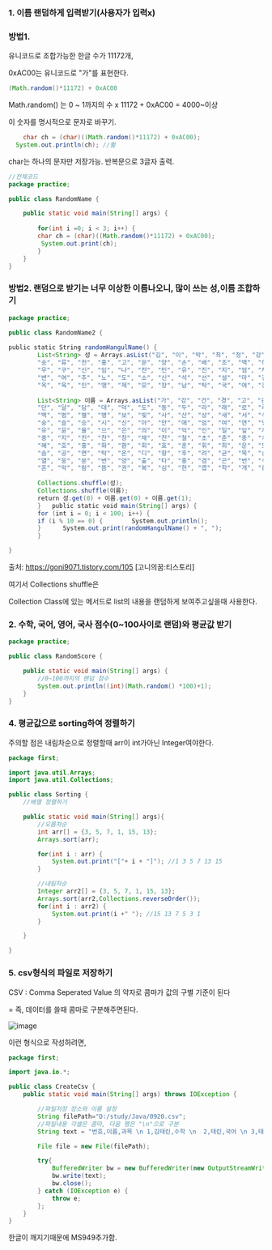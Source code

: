 ### 1. 이름 랜덤하게 입력받기(사용자가 입력x)

### 방법1. 
유니코드로 조합가능한 한글 수가 11172개,

0xAC00는 유니코드로 "가"를 표현한다.

```java
(Math.random()*11172) + 0xAC00
```

Math.random() 는 0 ~ 1까지의 수 x 11172 + 0xAC00 = 4000~이상 

이 숫자를 명시적으로 문자로 바꾸기. 
```java
	char ch = (char)((Math.random()*11172) + 0xAC00);
  System.out.println(ch); //뛾
```
char는 하나의 문자만 저장가능. 반복문으로 3글자 출력.

```java
//전체코드
package practice;

public class RandomName {

	public static void main(String[] args) {
		
		for(int i =0; i < 3; i++) {
		char ch = (char)((Math.random()*11172) + 0xAC00);
		 System.out.print(ch);
		}
	}
}

```

### 방법2. 랜덤으로 받기는 너무 이상한 이름나오니, 많이 쓰는 성,이름 조합하기
```java
package practice;

public class RandomName2 {
	    
public static String randomHangulName() {   
		List<String> 성 = Arrays.asList("김", "이", "박", "최", "정", "강", "조", "윤", "장", "임", "한", "오", "서", "신", "권", "황", "안",
		"송", "류", "전", "홍", "고", "문", "양", "손", "배", "조", "백", "허", "유", "남", "심", "노", "정", "하", "곽", "성", "차", "주",
		"우", "구", "신", "임", "나", "전", "민", "유", "진", "지", "엄", "채", "원", "천", "방", "공", "강", "현", "함", "변", "염", "양", 
		"변", "여", "추", "노", "도", "소", "신", "석", "선", "설", "마", "길", "주", "연", "방", "위", "표", "명", "기", "반", "왕", "금",
		"옥", "육", "인", "맹", "제", "모", "장", "남", "탁", "국", "여", "진", "어", "은", "편", "구", "용");  
		
		List<String> 이름 = Arrays.asList("가", "강", "건", "경", "고", "관", "광", "구", "규", "근", "기", "길", "나", "남", "노", "누", "다",
		"단", "달", "담", "대", "덕", "도", "동", "두", "라", "래", "로", "루", "리", "마", "만", "명", "무", "문", "미", "민", "바", "박",
		"백", "범", "별", "병", "보", "빛", "사", "산", "상", "새", "서", "석", "선", "설", "섭", "성", "세", "소", "솔", "수", "숙", "순",
		"숭", "슬", "승", "시", "신", "아", "안", "애", "엄", "여", "연", "영", "예", "오", "옥", "완", "요", "용", "우", "원", "월", "위",
		"유", "윤", "율", "으", "은", "의", "이", "익", "인", "일", "잎", "자", "잔", "장", "재", "전", "정", "제", "조", "종", "주", "준",
		"중", "지", "진", "찬", "창", "채", "천", "철", "초", "춘", "충", "치", "탐", "태", "택", "판", "하", "한", "해", "혁", "현", "형", 
		"혜", "호", "홍", "화", "환", "회", "효", "훈", "휘", "희", "운", "모", "배", "부", "림", "봉", "혼", "황", "량", "린", "을", "비", 
		"솜", "공", "면", "탁", "온", "디", "항", "후", "려", "균", "묵", "송", "욱", "휴", "언", "령", "섬", "들", "견", "추", "걸", "삼", 
		"열", "웅", "분", "변", "양", "출", "타", "흥", "겸", "곤", "번", "식", "란", "더", "손", "술", "훔", "반", "빈", "실", "직", "흠", 
		"흔", "악", "람", "뜸", "권", "복", "심", "헌", "엽", "학", "개", "롱", "평", "늘", "늬", "랑", "얀", "향", "울", "련");   
		
		Collections.shuffle(성);  
		Collections.shuffle(이름); 
		return 성.get(0) + 이름.get(0) + 이름.get(1); 
		}   public static void main(String[] args) {  
		for (int i = 0; i < 100; i++) {     
		if (i % 10 == 0) {        System.out.println();  
		}      System.out.print(randomHangulName() + ", ");  
		}

} 

```
출처: https://goni9071.tistory.com/105 [고니의꿈:티스토리]

여기서 Collections shuffle은 

Collection Class에 있는 메서드로 list의 내용을 랜덤하게 보여주고싶을때 사용한다.

### 2. 수학, 국어, 영어, 국사 점수(0~100사이로 랜덤)와 평균값 받기

```java
package practice;

public class RandomScore {

	public static void main(String[] args) {
		//0~100까지의 랜덤 점수
		System.out.println((int)(Math.random() *100)+1);
	}
}

```

### 4. 평균값으로 sorting하여 정렬하기
주의할 점은 내림차순으로 정렬할때 arr이 int가아닌 Integer여야한다.
```java
package first;

import java.util.Arrays;
import java.util.Collections;

public class Sorting {
    //배열 정렬하기

    public static void main(String[] args){
        //오름차순
        int arr[] = {3, 5, 7, 1, 15, 13};
        Arrays.sort(arr);

        for(int i : arr) {
            System.out.print("["+ i + "]"); //1 3 5 7 13 15
        }

        //내림차순
        Integer arr2[] = {3, 5, 7, 1, 15, 13};
        Arrays.sort(arr2,Collections.reverseOrder());
        for(int i : arr2) {
            System.out.print(i +" "); //15 13 7 5 3 1 
        }

    }

}

```
### 5. csv형식의 파일로 저장하기

CSV : Comma Seperated Value 의 약자로 콤마가 값의 구별 기준이 된다 

= 즉, 데이터를 쓸때 콤마로 구분해주면된다.

![image](https://user-images.githubusercontent.com/85108615/191171820-f49cc480-ea62-4937-8ee9-400753982ac8.png)

이런 형식으로 작성하려면,

```java
package first;

import java.io.*;

public class CreateCsv {
    public static void main(String[] args) throws IOException {

        //파일저장 장소와 이름 설정
        String filePath="D:/study/Java/0920.csv";
        //파일내용 각셀은 콤마, 다음 행은 "\n"으로 구분
        String text = "번호,이름,과목 \n 1,김태린,수학 \n  2,태린,국어 \n 3,태린이,영어";

        File file = new File(filePath);

        try{
            BufferedWriter bw = new BufferedWriter(new OutputStreamWriter(new FileOutputStream(filePath),"MS949"));
            bw.write(text);
            bw.close();
        } catch (IOException e) {
            throw e;
        };
    }
}


```

한글이 깨지기때문에 MS949추가함.
